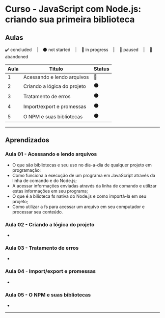# Curso - JavaScript com Node.js: criando sua primeira biblioteca

## Aulas
<p>
  ✔️ concluded &nbsp;&nbsp;&nbsp;|&nbsp;&nbsp;&nbsp;
  ⚫ not started &nbsp;&nbsp;&nbsp;|&nbsp;&nbsp;&nbsp;
  🔵 in progress &nbsp;&nbsp;&nbsp;|&nbsp;&nbsp;&nbsp;
  🔶 paused &nbsp;&nbsp;&nbsp;|&nbsp;&nbsp;&nbsp;
  🔴 abandoned 
</p>

| Aula | Titulo | Status |
| --- | --- | --- |
| 1 | Acessando e lendo arquivos  | 🔵 |
| 2 | Criando a lógica do projeto | ⚫ |
| 3 | Tratamento de erros | ⚫ |
| 4 | Import/export e promessas | ⚫ |
| 5 | O NPM e suas bibliotecas | ⚫ |

---

## Aprendizados

### Aula 01 - Acessando e lendo arquivos 
<ul>
  <li>O que são bibliotecas e seu uso no dia-a-dia de qualquer projeto em programação;</li>
  <li>Como funciona a execução de um programa em JavaScript através da linha de comando e do Node.js;</li>
  <li>A acessar informações enviadas através da linha de comando e utilizar estas informações em seu programa;</li>
  <li>O que é a bilioteca fs nativa do Node.js e como importá-la em seu projeto;</li>
  <li>Como utilizar a fs para acessar um arquivo em seu computador e processar seu conteúdo.</li>
</ul>

### Aula 02 - Criando a lógica do projeto
<ul>
  <li></li>
</ul>

### Aula 03 - Tratamento de erros
<ul>
  <li></li>
</ul>

### Aula 04 - Import/export e promessas
<ul>
  <li></li>
</ul>

### Aula 05 - O NPM e suas bibliotecas
<ul>
  <li></li>
</ul>

---

<!-- ## 🎯 Projeto desenvolvido
Este é o screenshot do projeto que foi desenvolvido durante o curso:

<p align="center">
  <img alt="Miniatura da imagem do projeto"src="../../.github/thumbs/preview.jpg">
</p> -->
